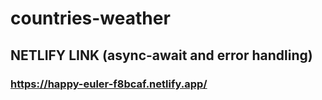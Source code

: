 # countries-weather
## NETLIFY LINK (async-await and error handling)
### https://happy-euler-f8bcaf.netlify.app/
